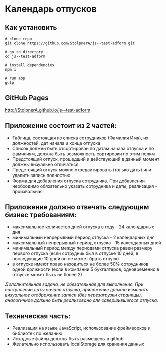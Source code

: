 # Календарь отпусков
## Как установить

```
# clone repo
git clone https://github.com/StolpnerA/js--test-adform.git

# go to directory
cd js--test-adform

# install dependencies
npm i

# run app
gulp
```

## GitHub Pages
http://StolpnerA.github.io/js--test-adform

## Приложение состоит из 2 частей:

- Таблица, состоящая из списка сотрудников (Фамилия Имя), их должностей, дат начала и конца отпуска
- Список должен быть отсортирован по датам начала отпуска и по фамилиям, должна быть возможность сортировки по этим полям
- Предстоящий отпуск, прошедший и действующий в данный момент должны визуально отличаться.
- Предстоящий отпуск можно отредактировать (только даты) или удалить запись полностью
- Форма для добавления отпуска сотрудника. При добавлении необходимо обязательно указать сотрудника и даты, реализация - произвольная
 
## Приложение должно отвечать следующим бизнес требованиям:

- максимальное количество дней отпуска в году - 24 календарных дня
- минимальный непрерывный период отпуска - 2 календарных дня
- максимальный непрерывный период отпуска - 15 календарных дней
- минимальный период между периодами отпуска равен размеру первого отпуска (если сотрудник был в отпуске 10 дней, в последующие 10 дней он не может брать отпуск)
- в отпуске имеют право находиться не более 50% сотрудников одной должности (если в компании 5 бухгалтеров, одновременно в отпуске может быть не более 2)

_Дополнительная задача, не обязательная для выполнения. При наступлении даты начала отпуска, приложение должно изменить визуальное отображение записи (без перезагрузки страницы), аналогичное должно быть реализовано для завершившегося отпуска._
 
## Техническая часть:

- Реализация на языке JavaScript, использование фреймворков и библиотек по желанию
- Исходные файлы должны быть размещены в github
- Желательно использовать localStorage для хранения данных
